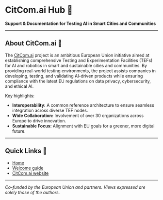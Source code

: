 # CitCom.ai Hub 🚀

**Support & Documentation for Testing AI in Smart Cities and Communities**

---

## About CitCom.ai 🤖

The [CitCom.ai](https://citcom.ai) project is an ambitious European Union initiative aimed at establishing comprehensive Testing and Experimentation Facilities (TEFs) for AI and robotics in smart and sustainable cities and communities. By providing real-world testing environments, the project assists companies in developing, testing, and validating AI-driven products while ensuring compliance with the latest EU regulations on data privacy, cybersecurity, and ethical AI.

Key highlights:

- **Interoperability:** A common reference architecture to ensure seamless integration across diverse TEF nodes.
- **Wide Collaboration:** Involvement of over 30 organizations across Europe to drive innovation.
- **Sustainable Focus:** Alignment with EU goals for a greener, more digital future.


---

## Quick Links 🔗

- [Home](https://citcomai-hub.github.io/)
- [Welcome guide](https://citcomai-hub.github.io/welcome/)
- [CitCom.ai website](https://citcom.ai/)

---

*Co-funded by the European Union and partners. Views expressed are solely those of the authors.*

